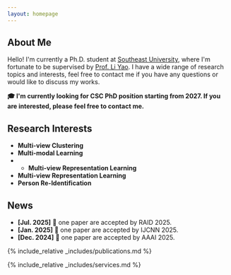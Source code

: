 ```yaml
---
layout: homepage
---
```


## About Me

Hello! I'm currently a Ph.D. student at [Southeast University](https://www.seu.edu.cn/), where I'm fortunate to be supervised by [Prof. Li Yao](http://cse.seu.edu.cn/2019/0105/c23024a257562/page.htm). I have a wide range of research topics and interests, feel free to contact me if you have any questions or would like to discuss my works.

**🎓 I'm currently looking for CSC PhD position starting from 2027. If you are interested, please feel free to contact me.**

## Research Interests
- **Multi-view Clustering** 	
- **Multi-modal Learning**
- - **Multi-view Representation Learning**
- **Multi-view Representation Learning**
- **Person Re-Identification**

## News
- **[Jul. 2025]** 🎉 one paper are accepted by RAID 2025.
- **[Jan. 2025]** 🎉 one paper are accepted by IJCNN 2025.
- **[Dec. 2024]** 🎉 one paper are accepted by AAAI 2025.

{% include_relative _includes/publications.md %}

{% include_relative _includes/services.md %}



<script type='text/javascript' id='clustrmaps' src='//cdn.clustrmaps.com/map_v2.js?cl=ffffff&w=300&t=tt&d=ObqgpeoqT1b3O21DlyRV6L2rujBvm3r-Lpod84URhy0&cmn=3acc3a&cmo=3acc3a&co=2d78ad&ct=ffffff'></script>
